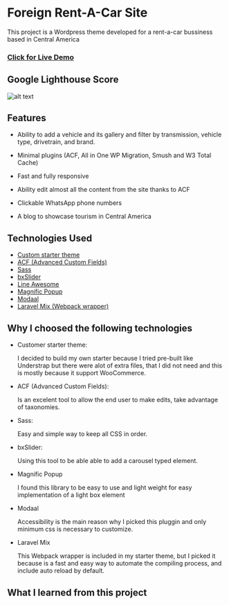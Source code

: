 # Foreign Rent-A-Car Site

This project is a Wordpress theme developed for a rent-a-car bussiness based in Central America

### [Click for Live Demo](https://rcoto.club/)

## Google Lighthouse Score

![alt text](https://i.imgur.com/yrV2ZtH.png "Google Lighthouse Score")

## Features

- Ability to add a vehicle and its gallery and filter by transmission, vehicle type, drivetrain, and brand.

- Minimal plugins (ACF, All in One WP Migration, Smush and W3 Total Cache)

- Fast and fully responsive

- Ability edit almost all the content from the site thanks to ACF

- Clickable WhatsApp phone numbers

- A blog to showcase tourism in Central America

## Technologies Used

- [Custom starter theme](https://github.com/Lvzbel/wp_starter_theme)
- [ACF (Advanced Custom Fields)](https://www.advancedcustomfields.com/)
- [Sass](https://sass-lang.com/)
- [bxSlider](https://bxslider.com/)
- [Line Awesome](https://icons8.com/line-awesome)
- [Magnific Popup](https://dimsemenov.com/plugins/magnific-popup/)
- [Modaal](https://humaan.com/modaal/)
- [Laravel Mix (Webpack wrapper)](https://laravel-mix.com/)

## Why I choosed the following technologies

- Customer starter theme:

  I decided to build my own starter because I tried pre-built like Understrap but there were alot of extra files, that I did not need and this is mostly because it support WooCommerce.

- ACF (Advanced Custom Fields):

  Is an excelent tool to allow the end user to make edits, take advantage of taxonomies.

- Sass:

  Easy and simple way to keep all CSS in order.

- bxSlider:

  Using this tool to be able able to add a carousel typed element.

- Magnific Popup

  I found this library to be easy to use and light weight for easy implementation of a light box element

- Modaal

  Accessibility is the main reason why I picked this pluggin and only minimum css is necessary to customize.

- Laravel Mix

  This Webpack wrapper is included in my starter theme, but I picked it because is a fast and easy way to automate the compiling process, and include auto reload by default.

## What I learned from this project

